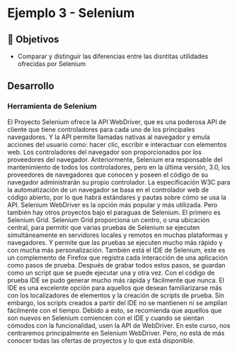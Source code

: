 # Ejemplo 3 - Selenium

## :dart: Objetivos

- Comparar y distinguir las diferencias entre las disntitas utilidades ofrecidas por Selenium


## Desarrollo

### Herramienta de Selenium

El Proyecto Selenium ofrece la API WebDriver, que es una poderosa API de cliente que tiene controladores para cada uno de los principales navegadores. Y la API permite llamadas nativas al navegador y emula acciones del usuario como: hacer clic, escribir e interactuar con elementos web. Los controladores del navegador son proporcionados por los proveedores del navegador. Anteriormente, Selenium era responsable del mantenimiento de todos los controladores, pero en la última versión, 3.0, los proveedores de navegadores que conocen y poseen el código de su navegador administrarán su propio controlador. La especificación W3C para la automatización de un navegador se basa en el controlador web de código abierto, por lo que habrá estándares y pautas sobre cómo se usa la API. Selenium WebDriver es la opción más popular y más utilizada. Pero también hay otros proyectos bajo el paraguas de Selenium. El primero es Selenium Grid. Selenium Grid proporciona un centro, o una ubicación central, para permitir que varias pruebas de Selenium se ejecuten simultáneamente en servidores locales y remotos en muchas plataformas y navegadores. Y permite que las pruebas se ejecuten mucho más rápido y con mucha más personalización. También está el IDE de Selenium, este es un complemento de Firefox que registra cada interacción de una aplicación como pasos de prueba. Después de grabar todos estos pasos, se guardan como un script que se puede ejecutar una y otra vez. Con el código de prueba IDE se pudo generar mucho más rápida y fácilmente que nunca. El IDE es una excelente opción para aquellos que desean familiarizarse más con los localizadores de elementos y la creación de scripts de prueba. Sin embargo, los scripts creados a partir del IDE no se mantienen ni se amplían fácilmente con el tiempo. Debido a esto, se recomienda que aquellos que son nuevos en Selenium comiencen con el IDE y cuando se sientan cómodos con la funcionalidad, usen la API de WebDriver. En este curso, nos centraremos principalmente en Selenium WebDriver. Pero, no está de más conocer todas las ofertas de proyectos y lo que está disponible. 
